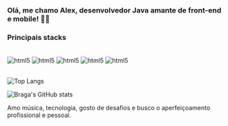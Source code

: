 ### Olá, me chamo Alex, desenvolvedor Java amante de front-end e mobile! 🧑‍💻

### Principais stacks

<div style="display: inline_block">
  </br>
  <img align="center" alt="html5" src="https://img.shields.io/badge/HTML5-E34F26?style=for-the-badge&logo=html5&logoColor=white"/>
  <img align="center" alt="html5" src="https://img.shields.io/badge/CSS3-1572B6?style=for-the-badge&logo=css3&logoColor=white"/>
  <img align="center" alt="html5" src="https://img.shields.io/badge/JavaScript-F7DF1E?style=for-the-badge&logo=javascript&logoColor=black"/>
  <img align="center" alt="html5" src="https://img.shields.io/badge/Angular-DD0031?style=for-the-badge&logo=angular&logoColor=white"/>
  <img align="center" alt="html5" src="https://img.shields.io/badge/Java-ED8B00?style=for-the-badge&logo=openjdk&logoColor=white"/>
</div>
<br/>

![Top Langs](https://github-readme-stats.vercel.app/api/top-langs/?username=alexbragadev&layout=compact)

![Braga's GitHub stats](https://github-readme-stats.vercel.app/api?username=alexbragadev&show_icons=true&theme=highcontrast)

Amo música, tecnologia, gosto de desafios e busco o aperfeiçoamento profissional e pessoal.
